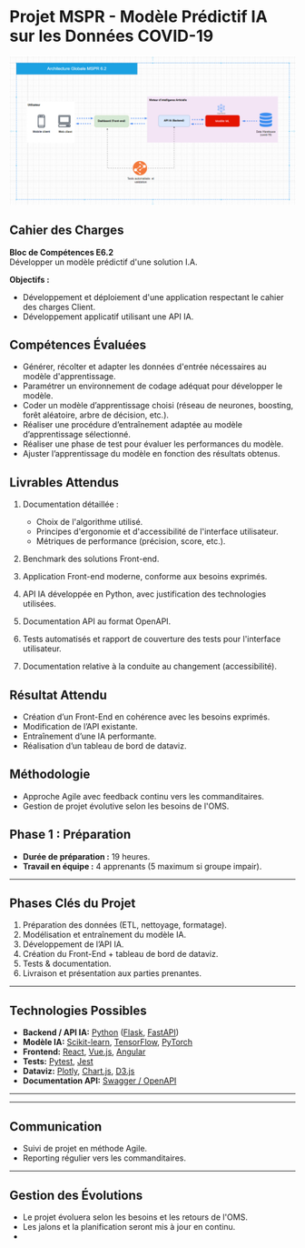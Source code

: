 # Projet MSPR - Modèle Prédictif IA sur les Données COVID-19

![Couverture Projet MSPR](assets/architecture.png)

## Cahier des Charges

**Bloc de Compétences E6.2**  
Développer un modèle prédictif d'une solution I.A.

**Objectifs :**

- Développement et déploiement d'une application respectant le cahier des charges Client.
- Développement applicatif utilisant une API IA.

## Compétences Évaluées

- Générer, récolter et adapter les données d'entrée nécessaires au modèle d'apprentissage.
- Paramétrer un environnement de codage adéquat pour développer le modèle.
- Coder un modèle d’apprentissage choisi (réseau de neurones, boosting, forêt aléatoire, arbre de décision, etc.).
- Réaliser une procédure d’entraînement adaptée au modèle d’apprentissage sélectionné.
- Réaliser une phase de test pour évaluer les performances du modèle.
- Ajuster l’apprentissage du modèle en fonction des résultats obtenus.

## Livrables Attendus

1. Documentation détaillée :
    - Choix de l'algorithme utilisé.
    - Principes d'ergonomie et d'accessibilité de l'interface utilisateur.
    - Métriques de performance (précision, score, etc.).

2. Benchmark des solutions Front-end.

3. Application Front-end moderne, conforme aux besoins exprimés.

4. API IA développée en Python, avec justification des technologies utilisées.

5. Documentation API au format OpenAPI.

6. Tests automatisés et rapport de couverture des tests pour l'interface utilisateur.

7. Documentation relative à la conduite au changement (accessibilité).

## Résultat Attendu

- Création d’un Front-End en cohérence avec les besoins exprimés.
- Modification de l’API existante.
- Entraînement d’une IA performante.
- Réalisation d’un tableau de bord de dataviz.

## Méthodologie

- Approche Agile avec feedback continu vers les commanditaires.
- Gestion de projet évolutive selon les besoins de l'OMS.

## Phase 1 : Préparation

- **Durée de préparation :** 19 heures.
- **Travail en équipe :** 4 apprenants (5 maximum si groupe impair).

---

## Phases Clés du Projet

1. Préparation des données (ETL, nettoyage, formatage).
2. Modélisation et entraînement du modèle IA.
3. Développement de l’API IA.
4. Création du Front-End + tableau de bord de dataviz.
5. Tests & documentation.
6. Livraison et présentation aux parties prenantes.

---

## Technologies Possibles

- **Backend / API IA:** [Python](https://www.python.org/) ([Flask](https://flask.palletsprojects.com/), [FastAPI](https://fastapi.tiangolo.com/))
- **Modèle IA:** [Scikit-learn](https://scikit-learn.org/stable/), [TensorFlow](https://www.tensorflow.org/), [PyTorch](https://pytorch.org/)
- **Frontend:** [React](https://reactjs.org/), [Vue.js](https://vuejs.org/), [Angular](https://angular.io/)
- **Tests:** [Pytest](https://docs.pytest.org/en/latest/), [Jest](https://jestjs.io/)
- **Dataviz:** [Plotly](https://plotly.com/python/), [Chart.js](https://www.chartjs.org/), [D3.js](https://d3js.org/)
- **Documentation API:** [Swagger / OpenAPI](https://swagger.io/tools/swagger-editor/)

---

---

## Communication

- Suivi de projet en méthode Agile.
- Reporting régulier vers les commanditaires.

---

## Gestion des Évolutions

- Le projet évoluera selon les besoins et les retours de l'OMS.
- Les jalons et la planification seront mis à jour en continu.
- 